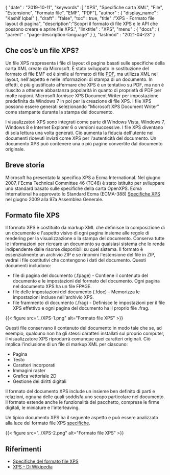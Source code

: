 {
  "date" : "2019-10-11",
  "keywords" :[ "XPS", "Specifiche carta XML", "File", "Estensione", "Formato file", "EMF", "PDF"],
  "author" : {
    "display_name" : "Kashif Iqbal"
},
  "draft" : "false",
  "toc" : true,
  "title" :"XPS - Formato file layout di pagina",
  "description":"Scopri il formato di file XPS e le API che possono creare e aprire file XPS.",
  "linktitle" : "XPS",
  "menu" : {
    "docs" : {
      "parent" : "page-description-language"
}
},
  "lastmod" : "2021-04-23"
}

## Che cos'è un file XPS? ##

Un file XPS rappresenta i file di layout di pagina basati sulle specifiche della carta XML create da Microsoft. È stato sviluppato in sostituzione del formato di file EMF ed è simile al formato di file [PDF](/it/pdf/), ma utilizza XML nel layout, nell'aspetto e nelle informazioni di stampa di un documento. In effetti, è più giustificato affermare che XPS è un tentativo su PDF, ma non è riuscito a ottenere abbastanza popolarità in quanto di proprietà di PDF per molte ragioni. Microsoft fornisce XPS Document Writer per impostazione predefinita da Windows 7 in poi per la creazione di file XPS. I file XPS possono essere generati selezionando "Microsoft XPS Document Writer" come stampante durante la stampa del documento.

I visualizzatori XPS sono integrati come parte di Windows Vista, Windows 7, Windows 8 e Internet Explorer 6 o versioni successive. I file XPS diventano di sola lettura una volta generati. Ciò aumenta la fiducia dell'utente nei documenti ricevuti inviati come XPS per l'autenticità del documento. Un documento XPS può contenere una o più pagine convertite dal documento originale.

## Breve storia ##

Microsoft ha presentato la specifica XPS a Ecma International. Nel giugno 2007, l'Ecma Technical Committee 46 (TC46) è stato istituito per sviluppare uno standard basato sulle specifiche della carta OpenXPS. Ecma International ha approvato lo Standard Ecma (ECMA-388) [Specifiche XPS](https://www.ecma-international.org/publications-and-standards/standards/ecma-388/) nel giugno 2009 alla 97a Assemblea Generale.

## Formato file XPS ##

Il formato XPS è costituito da markup XML che definisce la composizione di un documento e l'aspetto visivo di ogni pagina insieme alle regole di rendering per la visualizzazione o la stampa del documento. Conserva tutte le informazioni per ricreare un documento su qualsiasi sistema che lo renda indipendente dalle risorse disponibili su quel sistema. Il formato è essenzialmente un archivio ZIP e se rinomini l'estensione del file in ZIP, vedrai i file costitutivi che contengono i dati del documento. Questi documenti includono:

* file di pagina del documento (.fpage) - Contiene il contenuto del documento e le impostazioni del formato del documento. Ogni pagina nel documento XPS ha un file FPAGE.
* file delle impostazioni del documento (.fdoc) - Memorizza le impostazioni incluse nell'archivio XPS.
* file frammento di documento (.frag) - Definisce le impostazioni per il file XPS effettivo e ogni pagina del documento ha il proprio file .frag.

{{< figure src="../XPS-1.png" alt="Formato file XPS" >}}

Questi file conservano il contenuto del documento in modo tale che se, ad esempio, qualcuno non ha gli stessi caratteri installati sul proprio computer, il visualizzatore XPS riprodurrà comunque quei caratteri originali. Ciò implica l'inclusione di un file di markup XML per ciascuno:

* Pagina
* Testo
* Caratteri incorporati
* Immagini raster
* Grafica vettoriale 2D
* Gestione dei diritti digitali

Il formato del documento XPS include un insieme ben definito di parti e relazioni, ognuna delle quali soddisfa uno scopo particolare nel documento. Il formato estende anche le funzionalità del pacchetto, comprese le firme digitali, le miniature e l'interleaving.

Un tipico documento XPS ha il seguente aspetto e può essere analizzato alla luce del formato file XPS [specifiche](https://www.ecma-international.org/activities/XML%20Paper%20Specification/XPS%20Standard.pdf).

{{< figure src="../XPS-2.png" alt="Formato file XPS" >}}


## Riferimenti ##

* [Specifiche del formato file XPS](https://www.ecma-international.org/publications-and-standards/standards/ecma-388/)
* [XPS - Di Wikipedia](https://en.wikipedia.org/wiki/Open_XML_Paper_Specification#Viewing_and_creating_XPS_documents)

